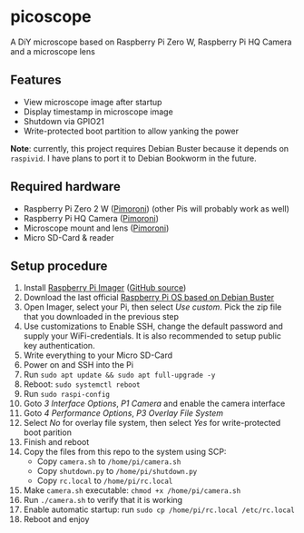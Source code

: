 # picoscope
A DiY microscope based on Raspberry Pi Zero W, Raspberry Pi HQ Camera and a microscope lens

## Features
- View microscope image after startup
- Display timestamp in microscope image
- Shutdown via GPIO21
- Write-protected boot partition to allow yanking the power

**Note**: currently, this project requires Debian Buster because it depends on `raspivid`. I have plans to port it to Debian Bookworm in the future.

## Required hardware
- Raspberry Pi Zero 2 W ([Pimoroni](https://shop.pimoroni.com/products/raspberry-pi-zero-2-w?variant=39493046075475)) (other Pis will probably work as well)
- Raspberry Pi HQ Camera ([Pimoroni](https://shop.pimoroni.com/products/raspberry-pi-high-quality-camera?variant=31675712241747))
- Microscope mount and lens ([Pimoroni](https://shop.pimoroni.com/products/microscope-stand-with-0-12-1-8x-lens?variant=31885089046611))
- Micro SD-Card & reader

## Setup procedure
1. Install [Raspberry Pi Imager](https://www.raspberrypi.com/software/) ([GitHub source](https://github.com/raspberrypi/rpi-imager))
2. Download the last official [Raspberry Pi OS based on Debian Buster](https://downloads.raspberrypi.org/raspios_lite_armhf/images/raspios_lite_armhf-2021-05-28/)
3. Open Imager, select your Pi, then select _Use custom_. Pick the zip file that you downloaded in the previous step
4. Use customizations to Enable SSH, change the default password and supply your WiFi-credentials. It is also recommended to setup public key authentication.
5. Write everything to your Micro SD-Card
6. Power on and SSH into the Pi
7. Run `sudo apt update && sudo apt full-upgrade -y`
8. Reboot: `sudo systemctl reboot`
9. Run `sudo raspi-config`
10. Goto _3 Interface Options_, _P1 Camera_ and enable the camera interface
11. Goto _4 Performance Options_, _P3 Overlay File System_
12. Select _No_ for overlay file system, then select _Yes_ for write-protected boot parition
13. Finish and reboot
14. Copy the files from this repo to the system using SCP:
    - Copy `camera.sh` to `/home/pi/camera.sh`
    - Copy `shutdown.py` to `/home/pi/shutdown.py`
    - Copy `rc.local` to `/home/pi/rc.local`
15. Make `camera.sh` executable: `chmod +x /home/pi/camera.sh`
16. Run `./camera.sh` to verify that it is working
17. Enable automatic startup: run `sudo cp /home/pi/rc.local /etc/rc.local`
18. Reboot and enjoy